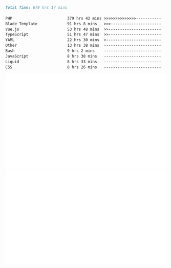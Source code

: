 <!--START_SECTION:waka-->

```markdown
Total Time: 679 hrs 17 mins

PHP                        379 hrs 42 mins >>>>>>>>>>>>>>-----------   54.80 %
Blade Template             91 hrs 8 mins   >>>----------------------   13.15 %
Vue.js                     53 hrs 48 mins  >>-----------------------   07.76 %
TypeScript                 51 hrs 47 mins  >>-----------------------   07.47 %
YAML                       22 hrs 30 mins  >------------------------   03.25 %
Other                      13 hrs 38 mins  -------------------------   01.97 %
Bash                       9 hrs 2 mins    -------------------------   01.31 %
JavaScript                 8 hrs 38 mins   -------------------------   01.25 %
Liquid                     8 hrs 33 mins   -------------------------   01.24 %
CSS                        8 hrs 26 mins   -------------------------   01.22 %
```

<!--END_SECTION:waka-->
<p align="center">
    <img src="https://raw.githubusercontent.com/rjp2525/rjp2525/output/generated/overview.svg">
    <img src="https://raw.githubusercontent.com/rjp2525/rjp2525/output/generated/languages.svg">
</p>
